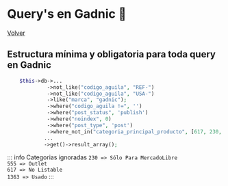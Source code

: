 # **Query's en Gadnic** 🚨
[Volver](/index)

## **Estructura mínima y obligatoria para toda query en Gadnic**
```php
    $this->db->...
             ->not_like("codigo_aguila", "REF-")
             ->not_like("codigo_aguila", "USA-")
             ->like("marca", "gadnic");
             ->where("codigo_aguila !=", '')
             ->where("post_status", 'publish')
             ->where("noindex", 0)
             ->where("post_type", 'post')
             ->where_not_in("categoria_principal_producto", [617, 230, 555, 1363])
            ...
            ->get()->result_array();
```
::: info Categorias ignoradas
`230 => Sólo Para MercadoLibre`<br>
`555 => Outlet`<br>
`617 => No Listable`<br>
`1363 => Usado`
:::